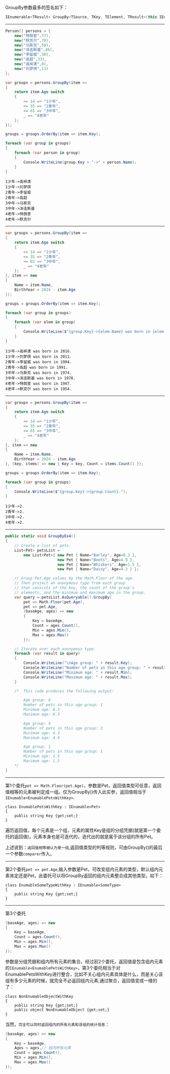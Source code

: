 GroupBy参数最多的签名如下：

```C#
IEnumerable<TResult> GroupBy<TSource, TKey, TElement, TResult>(this IEnumerable<TSource> source, Func<TSource, TKey> keySelector, Func<TSource, TElement> elementSelector, Func<TKey, IEnumerable<TElement>, TResult> resultSelector, IEqualityComparer<TKey>? comparer);
```
---

```C#
Person[] persons = {
    new("特朗普",77),
    new("默克尔",70),
    new("马斯克",50),
    new("泽连斯基",46),
    new("李留威",30),
    new("高超",33),
    new("高梓潇",8),
    new("刘梦琪",13)
};
```

```C#
var groups = persons.GroupBy(item =>
{
    return item.Age switch
    {
        <= 14 => "1少年",
        <= 35 => "2青年",
        <= 65 => "3中年",
        _ => "4老年"
    };
});

groups = groups.OrderBy(item => item.Key);

foreach (var group in groups)
{
    foreach (var person in group)
    {
        Console.WriteLine(group.Key + "->" + person.Name);
    }
}
```

```
1少年->高梓潇
1少年->刘梦琪
2青年->李留威
2青年->高超
3中年->马斯克
3中年->泽连斯基
4老年->特朗普
4老年->默克尔
```
---

```C#
var groups = persons.GroupBy(item =>
{
    return item.Age switch
    {
        <= 14 => "1少年",
        <= 35 => "2青年",
        <= 65 => "3中年",
        _ => "4老年"
    };
}, item => new
{
    Name = item.Name,
    BirthYear = 2024 - item.Age
});

groups = groups.OrderBy(item => item.Key);

foreach (var group in groups)
{
    foreach (var elem in group)
    {
        Console.WriteLine($"{group.Key}->{elem.Name} was born in {elem.BirthYear}.");
    }
}
```

```
1少年->高梓潇 was born in 2016.
1少年->刘梦琪 was born in 2011.
2青年->李留威 was born in 1994.
2青年->高超 was born in 1991.
3中年->马斯克 was born in 1974.
3中年->泽连斯基 was born in 1978.
4老年->特朗普 was born in 1947.
4老年->默克尔 was born in 1954.
```

---

```C#
var groups = persons.GroupBy(item =>
{
    return item.Age switch
    {
        <= 14 => "1少年",
        <= 35 => "2青年",
        <= 65 => "3中年",
        _ => "4老年"
    };
}, item => new
{
    Name = item.Name,
    BirthYear = 2024 - item.Age
}, (key, items) => new { Key = key, Count = items.Count() });

groups = groups.OrderBy(item => item.Key);

foreach (var group in groups)
{
    Console.WriteLine($"{group.Key}->{group.Count}.");
}
```

```
1少年->2.
2青年->2.
3中年->2.
4老年->2.
```

---

```C#
public static void GroupByEx4()
{
    // Create a list of pets.
    List<Pet> petsList =
        new List<Pet>{ new Pet { Name="Barley", Age=8.3 },
                       new Pet { Name="Boots", Age=4.9 },
                       new Pet { Name="Whiskers", Age=1.5 },
                       new Pet { Name="Daisy", Age=4.3 } };

    // Group Pet.Age values by the Math.Floor of the age.
    // Then project an anonymous type from each group
    // that consists of the key, the count of the group's
    // elements, and the minimum and maximum age in the group.
    var query = petsList.AsQueryable().GroupBy(
        pet => Math.Floor(pet.Age),
        pet => pet.Age,
        (baseAge, ages) => new
        {
            Key = baseAge,
            Count = ages.Count(),
            Min = ages.Min(),
            Max = ages.Max()
        });

    // Iterate over each anonymous type.
    foreach (var result in query)
    {
        Console.WriteLine("\nAge group: " + result.Key);
        Console.WriteLine("Number of pets in this age group: " + result.Count);
        Console.WriteLine("Minimum age: " + result.Min);
        Console.WriteLine("Maximum age: " + result.Max);
    }

    /*  This code produces the following output:

        Age group: 8
        Number of pets in this age group: 1
        Minimum age: 8.3
        Maximum age: 8.3

        Age group: 4
        Number of pets in this age group: 2
        Minimum age: 4.3
        Maximum age: 4.9

        Age group: 1
        Number of pets in this age group: 1
        Minimum age: 1.5
        Maximum age: 1.5
    */
}
```

---

第1个委托`pet => Math.Floor(pet.Age)`，参数是Pet，返回值类型可任意，返回值相等的元素被判定成一组。仅为GroupBy()传入此实参，返回值相当于`IEnumable<EnumablePetsWithKey>`.
```
class EnumablePetsWithKey : IEnumable<Pet>
{
    public string Key {get;set;}
}
```
遍历返回值，每个元素是一个组，元素的属性Key是组的分组凭据(就是第一个委托的返回值)，元素本身也是可迭代的，迭代出的就是属于该分组的所有Pet。

上述说到：`返回值相等被认为是一组`,返回值类型的判等规则，可由GroupBy()的最后一个参数`comparer`传入。

---

第2个委托`pet => pet.Age`,输入参数是Pet，可改变组内元素的类型，默认组内元素肯定还是Pet，此委托可以将GroupBy返回的组内元素整合成其他类型。如下：
```
class EnumableSomeTypeWithKey : IEnumable<SomeType>
{
    public string Key {get;set;}
}
```
---

第3个委托

```C#
(baseAge, ages) => new
{
    Key = baseAge,
    Count = ages.Count(),
    Min = ages.Min(),
    Max = ages.Max()
});
```
参数是分组凭据和组内所有元素的集合。经过前2个委托，返回值是包含组内元素的`IEnumable<EnumablePetsWithKey>`，第3个委托相当于对EnumablePetsWithKey进行整合，比如不关心组内元素具体是什么，而是关心该组有多少元素的时候，就完全不必返回组内元素,通过聚合，返回值变成一维的了：
```
class NonEnumableObjectWithKey
{
    public string Key {get;set;}
	public object NonEnumableObject {get;set;}
}
```

当然，`完全可以同时返回组内的所有元素和该组的统计信息`：
```C#
(baseAge, ages) => new
{
    Key = baseAge,
    Ages = ages,// 组内所有元素
    Count = ages.Count(),
    Min = ages.Min(),
    Max = ages.Max()
});
```